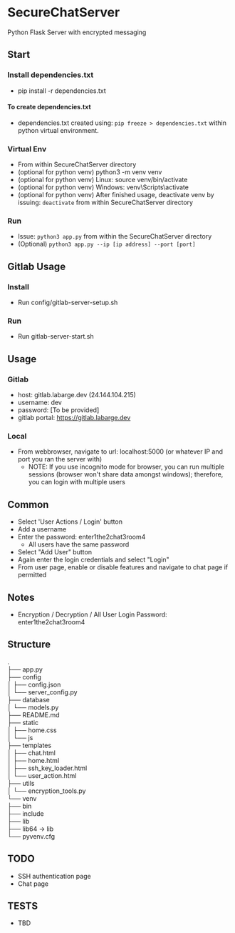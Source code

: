 # SecureChatServer
Python Flask Server with encrypted messaging

## Start
### Install dependencies.txt 
- pip install -r dependencies.txt

#### To create dependencies.txt
- dependencies.txt created using: `pip freeze > dependencies.txt` within python virtual environment.

### Virtual Env 
- From within SecureChatServer directory
- (optional for python venv) python3 -m venv venv
- (optional for python venv) Linux: source venv/bin/activate
- (optional for python venv) Windows: venv\Scripts\activate
- (optional for python venv) After finished usage, deactivate venv by issuing: `deactivate` from within SecureChatServer directory

### Run
- Issue: `python3 app.py` from within the SecureChatServer directory
- (Optional) `python3 app.py --ip [ip address] --port [port]`

## Gitlab Usage
### Install
- Run config/gitlab-server-setup.sh

### Run
- Run gitlab-server-start.sh

## Usage
### Gitlab
- host: gitlab.labarge.dev (24.144.104.215)
- username: dev
- password: [To be provided]
- gitlab portal: https://gitlab.labarge.dev
  
### Local 
- From webbrowser, navigate to url: localhost:5000 (or whatever IP and port you ran the server with)
  - NOTE: If you use incognito mode for browser, you can run multiple sessions (browser
    won't share data amongst windows); therefore, you can login with multiple users

## Common
- Select 'User Actions / Login' button
- Add a username
- Enter the password: enter1the2chat3room4
  - All users have the same password
- Select "Add User" button
- Again enter the login credentials and select "Login"
- From user page, enable or disable features and navigate to chat page if permitted

## Notes
- Encryption / Decryption / All User Login Password: enter1the2chat3room4

## Structure
.<br>
├── app.py<br>
├── config<br>
│   ├── config.json<br>
│   └── server_config.py<br>
├── database<br>
│   └── models.py<br>
├── README.md<br>
├── static<br>
│   ├── home.css<br>
│   └── js<br>
├── templates<br>
│   ├── chat.html<br>
│   ├── home.html<br>
│   ├── ssh_key_loader.html<br>
│   └── user_action.html<br>
├── utils<br>
│   └── encryption_tools.py<br>
└── venv<br>
    ├── bin<br>
    ├── include<br>
    ├── lib<br>
    ├── lib64 -> lib<br>
    └── pyvenv.cfg<br>
  
## TODO
- SSH authentication page
- Chat page

## TESTS
- TBD


